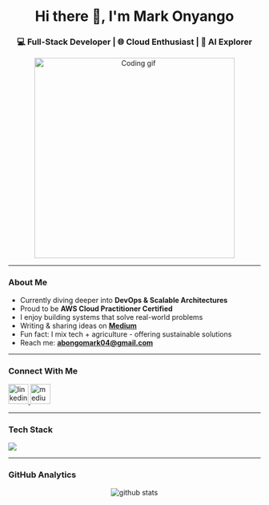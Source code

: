 <h1 align="center">Hi there 👋, I'm Mark Onyango</h1>
<h3 align="center">💻 Full-Stack Developer | 🌐 Cloud Enthusiast | 🤖 AI Explorer</h3>

<p align="center">
  <img src="https://media.giphy.com/media/qgQUggAC3Pfv687qPC/giphy.gif" width="400" alt="Coding gif"/>
</p>

---

###  About Me
-  Currently diving deeper into **DevOps & Scalable Architectures**  
-  Proud to be **AWS Cloud Practitioner Certified**  
-  I enjoy building systems that solve real-world problems  
-  Writing & sharing ideas on **[Medium](https://medium.com/@mark.onyango_95482)**  
-  Fun fact: I mix tech + agriculture - offering sustainable solutions  
-  Reach me: **abongomark04@gmail.com**

---

###  Connect With Me
<p align="left">
  <a href="https://linkedin.com/in/mark-abong-o-66355a233" target="blank">
    <img src="https://cdn-icons-png.flaticon.com/512/174/174857.png" alt="linkedin" width="40"/>
  </a>
  <a href="https://medium.com/@mark.onyango_95482" target="blank">
    <img src="https://cdn-icons-png.flaticon.com/512/2111/2111505.png" alt="medium" width="40"/>
  </a>
</p>

---

###  Tech Stack
<p>
  <img src="https://skillicons.dev/icons?i=js,ts,react,nodejs,express,mysql,mongodb,git,postman,html,css,bootstrap,aws" />
</p>

---

###  GitHub Analytics
<p align="center">
  <img src="https://github-readme-stats.vercel.app/api?username=mark-crypto&show_icons=true&theme=tokyonight" alt="github stats"/>
  <img src="https://github-readme-strea
